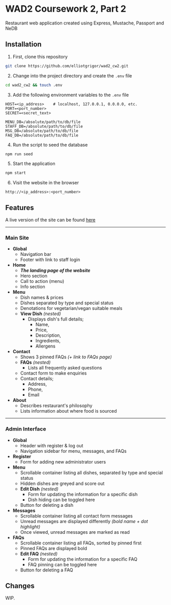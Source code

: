 # WAD2 Coursework 2, Part 2
Restaurant web application created using Express, Mustache, Passport and NeDB

## Installation
1. First, clone this repository
```bash
git clone https://github.com/elliotgrigor/wad2_cw2.git
```

2. Change into the project directory and create the `.env` file
```bash
cd wad2_cw2 && touch .env
```

3. Add the following environment variables to the `.env` file
```
HOST=<ip_address>    # localhost, 127.0.0.1, 0.0.0.0, etc.
PORT=<port_number>
SECRET=<secret_text>

MENU_DB=/absolute/path/to/db/file
STAFF_DB=/absolute/path/to/db/file
MSG_DB=/absolute/path/to/db/file
FAQ_DB=/absolute/path/to/db/file
```

4. Run the script to seed the database
```bash
npm run seed
```

5. Start the application
```bash
npm start
```

6. Visit the website in the browser
```
http://<ip_address>:<port_number>
```

## Features

A live version of the site can be found [here](https://pingu-seafood-shack.herokuapp.com/)

---

### Main Site

- **Global**
	- Navigation bar
	- Footer with link to staff login
- **Home**
	- ***The landing page of the website***
	- Hero section
	- Call to action (menu)
	- Info section
- **Menu**
	- Dish names & prices
	- Dishes separated by type and special status
	- Denotations for vegetarian/vegan suitable meals
	- **View Dish** *(nested)*
		- Displays dish's full details;
			- Name,
			- Price,
			- Description,
			- Ingredients,
			- Allergens
- **Contact**
	- Shows 3 pinned FAQs *(+ link to FAQs page)*
	- **FAQs** *(nested)*
		- Lists all frequently asked questions
	- Contact form to make enquiries
	- Contact details;
		- Address,
		- Phone,
		- Email
- **About**
	- Describes restaurant's philosophy
	- Lists information about where food is sourced

---

### Admin Interface

- **Global**
	- Header with register & log out
	- Navigation sidebar for menu, messages, and FAQs
- **Register**
	- Form for adding new administrator users
- **Menu**
	- Scrollable container listing all dishes, separated by type and special status
	- Hidden dishes are greyed and score out
	- **Edit Dish** *(nested)*
		- Form for updating the information for a specific dish
		- Dish hiding can be toggled here
	- Button for deleting a dish
- **Messages**
	- Scrollable container listing all contact form messages
	- Unread messages are displayed differently *(bold name + dot highlight)*
	- Once viewed, unread messages are marked as read
- **FAQs**
	- Scrollable container listing all FAQs, sorted by pinned first
	- Pinned FAQs are displayed bold
	- **Edit FAQ** *(nested)*
		- Form for updating the information for a specific FAQ
		- FAQ pinning can be toggled here
	- Button for deleting a FAQ

## Changes

WIP.
